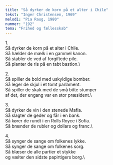 ```yaml
---
title: "Så dyrker de korn på et alter i Chile"
tekst: "Inger Christensen, 1969"
melodi: "Pia Raug, 1980"
nummer: "192"
tema: "Frihed og fællesskab"
---
```

1\.\
Så dyrker de korn på et alter i Chile.\
Så hælder de mælk i en gammel kanon.\
Så stabler de ved af forgiftede pile.\
Så planter de ris på en tabt bastion.\

2\.\
Så spiller de bold med uskyldige bomber.\
Så leger de skjul i et tomt parlament.\
Så spiller de skak med de små bitte stumper\
af det, der engang var en stor præsident.\

3\.\
Så dyrker de vin i den stenede Mafia.\
Så slagter de geder og får i en bank.\
Så kører de rundt i en Rolls Royce i Sofia.\
Så brænder de rubler og dollars og franc.\

4\.\
Så synger de sange om folkenes lykke.\
Så synger de sange om folkenes sorg.\
Så blæser de alle partier et stykke\
og vælter den sidste papirtigers borg.\
